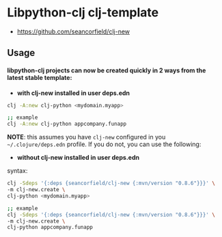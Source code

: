 # Libpython-clj clj-template

* https://github.com/seancorfield/clj-new


## Usage

#### libpython-clj projects can now be created quickly in 2 ways from the latest stable template:

-    **with clj-new installed in user deps.edn**

```bash 
clj -A:new clj-python <mydomain.myapp>

;; example
clj -A:new clj-python appcompany.funapp
```

   **NOTE**: this assumes you have `clj-new` configured in you `~/.clojure/deps.edn`
   profile. If you do not, you can use the following:
   
-   **without clj-new installed in user deps.edn**
   
   syntax:
```bash 
clj -Sdeps '{:deps {seancorfield/clj-new {:mvn/version "0.8.6"}}}' \
-m clj-new.create \
clj-python <mydomain.myapp>

;; example
clj -Sdeps '{:deps {seancorfield/clj-new {:mvn/version "0.8.6"}}}' \
-m clj-new.create \
clj-python appcompany.funapp
```
